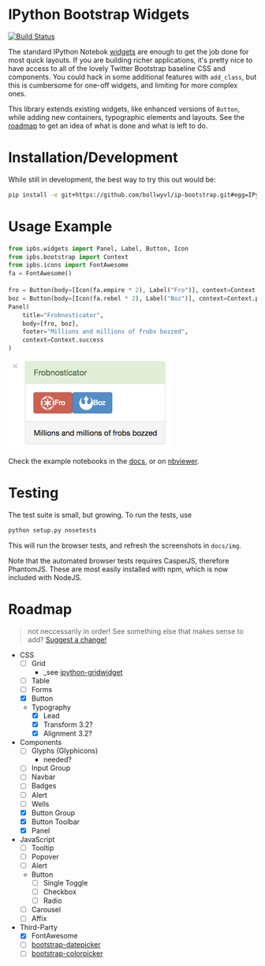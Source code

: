 # IPython Bootstrap Widgets
[![Build Status](https://travis-ci.org/bollwyvl/ip-bootstrap.svg?branch=master)](https://travis-ci.org/bollwyvl/ip-bootstrap)

The standard IPython Notebok [widgets][] are enough to get the job done for most 
quick layouts. If you are building richer applications, it's pretty nice to have 
access to all of the lovely Twitter Bootstrap baseline CSS and components. You 
could hack in some additional features with `add_class`, but this is cumbersome 
for one-off widgets, and limiting for more complex ones.

This library extends existing widgets, like enhanced versions of `Button`, while
adding new containers, typographic elements and layouts. See the [roadmap][] to
get an idea of what is done and what is left to do.

[roadmap]: #roadmap
[widgets]: http://nbviewer.ipython.org/github/ipython/ipython/blob/master/examples/Interactive%20Widgets/Index.ipynb

# Installation/Development
While still in development, the best way to try this out would be:

```bash
pip install -e git+https://github.com/bollwyvl/ip-bootstrap.git#egg=IPythonBootstrap
```

# Usage Example
```python
from ipbs.widgets import Panel, Label, Button, Icon
from ipbs.bootstrap import Context
from ipbs.icons import FontAwesome
fa = FontAwesome()

fro = Button(body=[Icon(fa.empire * 2), Label("Fro")], context=Context.danger)
boz = Button(body=[Icon(fa.rebel * 2), Label("Boz")], context=Context.primary)
Panel(
    title="Frobnosticator",
    body=[fro, boz],
    footer="Millions and millions of frobs bozzed",
    context=Context.success
)
```
![example panel](https://raw.githubusercontent.com/bollwyvl/ip-bootstrap/master/docs/img/Panel.README.png)

Check the example notebooks in the [docs][], or on [nbviewer][].

[docs]: https://github.com/bollwyvl/ip-bootstrap/tree/master/docs
[nbviewer]: http://nbviewer.ipython.org/github/bollwyvl/ip-bootstrap/tree/master/docs/


# Testing
The test suite is small, but growing. To run the tests, use
```bash
python setup.py nosetests
```
This will run the browser tests, and refresh the screenshots in `docs/img`.

Note that the automated browser tests requires CasperJS, therefore PhantomJS.
These are most easily installed with npm, which is now included with NodeJS.


# Roadmap 
> not neccessarily in order!
See something else that makes sense to add?
[Suggest a change!](./edit/master/README.md)

- CSS
  - [ ] Grid
    - _see [ipython-gridwidget](https://github.com/jdfreder/ipython-gridwidget)
  - [ ] Table
  - [ ] Forms 
  - [X] Button
  - Typography
    - [X] Lead
    - [X] Transform 3.2?
    - [X] Alignment 3.2?
- Components
  - [ ] Glyphs (Glyphicons)
    - needed?
  - [ ] Input Group
  - [ ] Navbar
  - [ ] Badges
  - [ ] Alert
  - [ ] Wells
  - [X] Button Group
  - [X] Button Toolbar
  - [X] Panel
- JavaScript
  - [ ] Tooltip
  - [ ] Popover
  - [ ] Alert
  - Button
    - [ ] Single Toggle
    - [ ] Checkbox
    - [ ] Radio
  - [ ] Carousel
  - [ ] Affix
- Third-Party
  - [X] FontAwesome
  - [ ] [bootstrap-datepicker](https://github.com/eternicode/bootstrap-datepicker)
  - [ ] [bootstrap-colorpicker](https://github.com/mjolnic/bootstrap-colorpicker)
